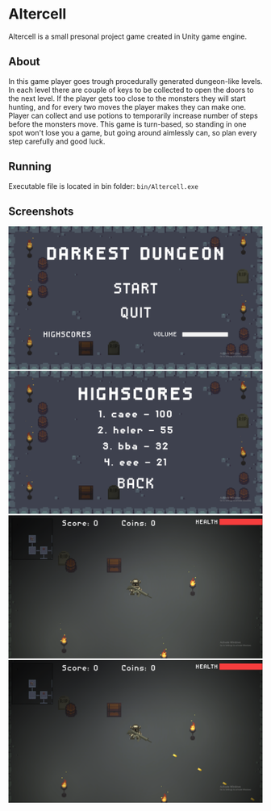# Altercell

Altercell is a small presonal project game created in Unity game engine.

## About

In this game player goes trough procedurally generated dungeon-like levels. In each level there are couple of keys to be collected to open the doors to the next level. 
If the player gets too close to the monsters they will start hunting, and for every two moves the player makes they can make one. Player can collect and use potions to temporarily increase number of steps before the monsters move.
This game is turn-based, so standing in one spot won't lose you a game, but going around aimlessly can, so plan every step carefully and good luck.

## Running

Executable file is located in bin folder: ``` bin/Altercell.exe ```

## Screenshots

![screenshot 1](pics/screenshot1.png)
![screenshot 2](pics/screenshot2.png)
![screenshot 3](pics/screenshot3.png)
![screenshot 4](pics/screenshot4.png)

